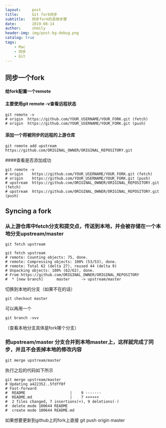 ```yaml
---
layout:     post
title:      Git fork同步
subtitle:   同步fork的具体步骤
date:       2019-08-14
author:     shmily
header-img: img/post-bg-debug.png
catalog: true
tags:
    - Mac
    - 同步
    - Git
---
```


## 同步一个fork
#### 给fork配置一个remote
#### 主要使用git remote -v查看远程状态
```
git remote -v
# origin  https://github.com/YOUR_USERNAME/YOUR_FORK.git (fetch)
# origin  https://github.com/YOUR_USERNAME/YOUR_FORK.git (push)
```
#### 添加一个将被同步的远程的上游仓库
```
git remote add upstream https://github.com/ORIGINAL_OWNER/ORIGINAL_REPOSITORY.git
```

####查看是否添加成功
```
git remote -v
# origin    https://github.com/YOUR_USERNAME/YOUR_FORK.git (fetch)
# origin    https://github.com/YOUR_USERNAME/YOUR_FORK.git (push)
# upstream  https://github.com/ORIGINAL_OWNER/ORIGINAL_REPOSITORY.git (fetch)
# upstream  https://github.com/ORIGINAL_OWNER/ORIGINAL_REPOSITORY.git (push)
```
## Syncing a fork
### 从上游仓库中fetch分支和提交点，传送到本地，并会被存储在一个本地分支upstream/master
```
git fetch upstream
```
```
git fetch upstream
# remote: Counting objects: 75, done.
# remote: Compressing objects: 100% (53/53), done.
# remote: Total 62 (delta 27), reused 44 (delta 9)
# Unpacking objects: 100% (62/62), done.
# From https://github.com/ORIGINAL_OWNER/ORIGINAL_REPOSITORY
#  * [new branch]      master     -> upstream/master
```
切换到本地的分支（如果不在的话）
```
git checkout master
```

可以再用一个

```
git branch -vvv
```

（查看本地分支具体是fork哪个分支）
### 把upstream/master 分支合并到本地master上，这样就完成了同步，并且不会丢掉本地的修改内容

```
git merge upstream/master
```
执行之后的代码如下所示

```
git merge upstream/master
# Updating a422352..5fdff0f
# Fast-forward
#  README                    |    9 -------
#  README.md                 |    7 ++++++
#  2 files changed, 7 insertions(+), 9 deletions(-)
#  delete mode 100644 README
#  create mode 100644 README.md
```

如果想要更新到github上的fork上直接 git push origin master